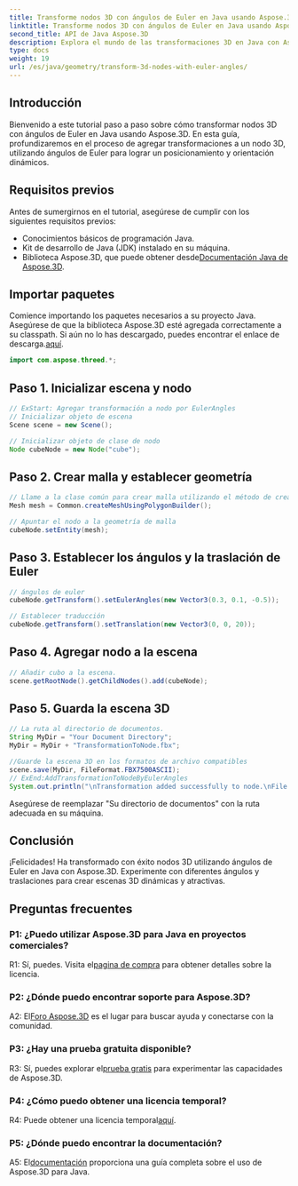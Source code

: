 ```yaml
---
title: Transforme nodos 3D con ángulos de Euler en Java usando Aspose.3D
linktitle: Transforme nodos 3D con ángulos de Euler en Java usando Aspose.3D
second_title: API de Java Aspose.3D
description: Explora el mundo de las transformaciones 3D en Java con Aspose.3D. Siga nuestra guía paso a paso para agregar ángulos dinámicos de Euler a sus nodos 3D.
type: docs
weight: 19
url: /es/java/geometry/transform-3d-nodes-with-euler-angles/
---
```

## Introducción

Bienvenido a este tutorial paso a paso sobre cómo transformar nodos 3D con ángulos de Euler en Java usando Aspose.3D. En esta guía, profundizaremos en el proceso de agregar transformaciones a un nodo 3D, utilizando ángulos de Euler para lograr un posicionamiento y orientación dinámicos.

## Requisitos previos

Antes de sumergirnos en el tutorial, asegúrese de cumplir con los siguientes requisitos previos:

- Conocimientos básicos de programación Java.
- Kit de desarrollo de Java (JDK) instalado en su máquina.
-  Biblioteca Aspose.3D, que puede obtener desde[Documentación Java de Aspose.3D](https://reference.aspose.com/3d/java/).

## Importar paquetes

 Comience importando los paquetes necesarios a su proyecto Java. Asegúrese de que la biblioteca Aspose.3D esté agregada correctamente a su classpath. Si aún no lo has descargado, puedes encontrar el enlace de descarga.[aquí](https://releases.aspose.com/3d/java/).

```java
import com.aspose.threed.*;
```

## Paso 1. Inicializar escena y nodo

```java
// ExStart: Agregar transformación a nodo por EulerAngles
// Inicializar objeto de escena
Scene scene = new Scene();

// Inicializar objeto de clase de nodo
Node cubeNode = new Node("cube");
```

## Paso 2. Crear malla y establecer geometría

```java
// Llame a la clase común para crear malla utilizando el método de creación de polígonos para establecer una instancia de malla
Mesh mesh = Common.createMeshUsingPolygonBuilder();

// Apuntar el nodo a la geometría de malla
cubeNode.setEntity(mesh);
```

## Paso 3. Establecer los ángulos y la traslación de Euler

```java
// ángulos de euler
cubeNode.getTransform().setEulerAngles(new Vector3(0.3, 0.1, -0.5));

// Establecer traducción
cubeNode.getTransform().setTranslation(new Vector3(0, 0, 20));
```

## Paso 4. Agregar nodo a la escena

```java
// Añadir cubo a la escena.
scene.getRootNode().getChildNodes().add(cubeNode);
```

## Paso 5. Guarda la escena 3D

```java
// La ruta al directorio de documentos.
String MyDir = "Your Document Directory";
MyDir = MyDir + "TransformationToNode.fbx";

//Guarde la escena 3D en los formatos de archivo compatibles
scene.save(MyDir, FileFormat.FBX7500ASCII);
// ExEnd:AddTransformationToNodeByEulerAngles
System.out.println("\nTransformation added successfully to node.\nFile saved at " + MyDir);
```

Asegúrese de reemplazar "Su directorio de documentos" con la ruta adecuada en su máquina.

## Conclusión

¡Felicidades! Ha transformado con éxito nodos 3D utilizando ángulos de Euler en Java con Aspose.3D. Experimente con diferentes ángulos y traslaciones para crear escenas 3D dinámicas y atractivas.

## Preguntas frecuentes

### P1: ¿Puedo utilizar Aspose.3D para Java en proyectos comerciales?

 R1: Sí, puedes. Visita el[pagina de compra](https://purchase.aspose.com/buy) para obtener detalles sobre la licencia.

### P2: ¿Dónde puedo encontrar soporte para Aspose.3D?

 A2: El[Foro Aspose.3D](https://forum.aspose.com/c/3d/18) es el lugar para buscar ayuda y conectarse con la comunidad.

### P3: ¿Hay una prueba gratuita disponible?

 R3: Sí, puedes explorar el[prueba gratis](https://releases.aspose.com/) para experimentar las capacidades de Aspose.3D.

### P4: ¿Cómo puedo obtener una licencia temporal?

 R4: Puede obtener una licencia temporal[aquí](https://purchase.aspose.com/temporary-license/).

### P5: ¿Dónde puedo encontrar la documentación?

 A5: El[documentación](https://reference.aspose.com/3d/java/) proporciona una guía completa sobre el uso de Aspose.3D para Java.